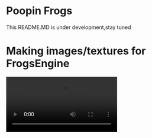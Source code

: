 # Poopin Frogs
 This README.MD is under development,stay tuned

# Making images/textures for FrogsEngine

![Editing a Texture in FrogsEngine](https://aiwnios.com/Videos/FrogsEngine/EditTexture.mp4)
